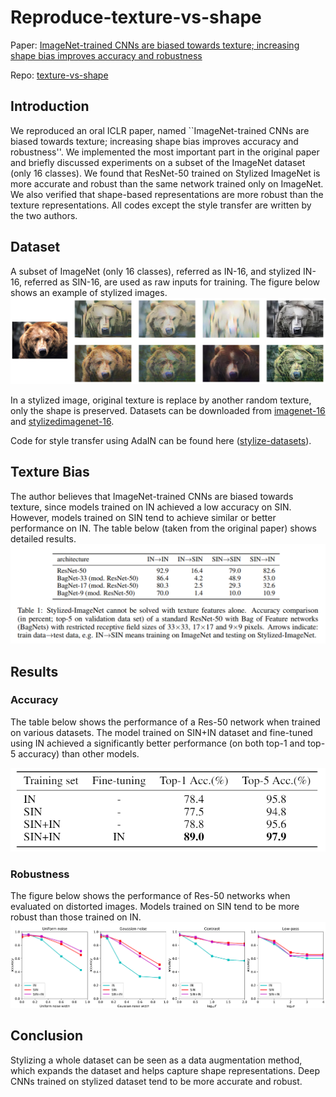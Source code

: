 # Reproduce-texture-vs-shape

Paper: [ImageNet-trained CNNs are biased towards texture; increasing shape bias improves accuracy and robustness](https://openreview.net/forum?id=Bygh9j09KX)

Repo: [texture-vs-shape](https://github.com/rgeirhos/texture-vs-shape)

## Introduction
We reproduced an oral ICLR paper, named ``ImageNet-trained CNNs are biased towards texture; increasing shape bias improves accuracy and robustness''. We implemented the most important part in the original paper and briefly discussed experiments on a subset of the ImageNet dataset (only 16 classes). 
We found that ResNet-50 trained on Stylized ImageNet is more accurate and robust than the same network trained only on ImageNet. We also verified that shape-based representations are more robust than the texture representations.
All codes except the style transfer are written by the two authors.

## Dataset
A subset of ImageNet (only 16 classes), referred as IN-16, and stylized IN-16, referred as SIN-16, are used as raw inputs for training.
The figure below shows an example of stylized images.
![Stylized Dataset](report/img/bear.png)

In a stylized image, original texture is replace by another random texture, only the shape is preserved.
Datasets can be downloaded from [imagenet-16](https://www.kaggle.com/davidddxu/imagenet16) 
and [stylizedimagenet-16](https://www.kaggle.com/davidddxu/stylizedimagenet16).

Code for style transfer using AdaIN can be found here ([stylize-datasets](https://github.com/Hvitgar/stylize-datasets)).

## Texture Bias
The author believes that ImageNet-trained CNNs are biased towards texture, since models trained on IN achieved a low accuracy on SIN. However, models trained on SIN tend to achieve similar or better performance on IN. 
The table below (taken from the original paper) shows detailed results.
![Bias](report/img/bias.png)
## Results
### Accuracy
The table below shows the performance of a Res-50 network when trained on various datasets.
The model trained on SIN+IN dataset and fine-tuned using IN achieved a significantly better performance (on both top-1 and top-5 accuracy) than other models.

![Results](report/img/results.png)

### Robustness
The figure below shows the performance of Res-50 networks when evaluated on distorted images.
Models trained on SIN tend to be more robust than those trained on IN.
![Robustness](report/img/noise.png)
## Conclusion
Stylizing a whole dataset can be seen as a data augmentation method, which expands the dataset and helps capture shape representations. 
Deep CNNs trained on stylized dataset tend to be more accurate and robust.
